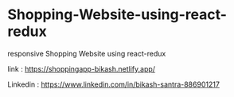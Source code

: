 # Shopping-Website-using-react-redux
responsive Shopping Website using react-redux

link : https://shoppingapp-bikash.netlify.app/


Linkedin : https://www.linkedin.com/in/bikash-santra-886901217



